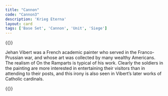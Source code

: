 ```yaml
---
title: "Cannon"
code: "Cannon3"
description: 'Krieg Eterna'
layout: card
tags: ['Base Set', 'Cannon', 'Unit', 'Siege']
---
```

{{<card-detail-page title="Cannon3" artwork="On the ramparts by Jehan Georges Vibert (1867)" >}}
<p class="rule-paragraph">
Jehan Vibert was a French academic painter who served in the Franco-Prussian war, and whose art was collected by many wealthy Americans.  The realism of On the Ramparts is typical of his work.  Clearly the soldiers in the painting are more interested in entertaining their visitors than in attending to their posts, and this irony is also seen in Vibert’s later works of Catholic cardinals.
</p>
{{</card-detail-page>}}